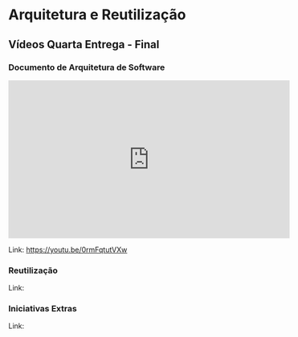 # Arquitetura e Reutilização

## Vídeos Quarta Entrega - Final

### Documento de Arquitetura de Software

<iframe width="560" height="315" src="https://www.youtube.com/embed/0rmFqtutVXw" title="YouTube video player" frameborder="0" allow="accelerometer; autoplay; clipboard-write; encrypted-media; gyroscope; picture-in-picture" allowfullscreen></iframe>

Link: https://youtu.be/0rmFqtutVXw

### Reutilização

<!-- Inserir aqui o Iframe -->

Link: 

### Iniciativas Extras

<!-- Inserir aqui o Iframe -->

Link: 
